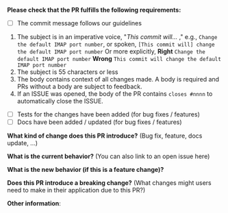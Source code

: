 **Please check that the PR fulfills the following requirements:**

- [ ] The commit message follows our guidelines

1. The subject is in an imperative voice, "*This commit will...* <commit subject>," e.g., `Change the default IMAP port number`, or spoken, `[This commit will] change the default IMAP port number`
    Or more explicitly,
    **Right** `Change the default IMAP port number`
    **Wrong** `This commit will change the default IMAP port number`
1. The subject is 55 characters or less
1. The body contains context of all changes made. A body is required and PRs without a body are subject to feedback.
1. If an ISSUE was opened, the body of the PR contains `closes #nnnn` to automatically close the ISSUE.

- [ ] Tests for the changes have been added (for bug fixes / features)
- [ ] Docs have been added / updated (for bug fixes / features)

**What kind of change does this PR introduce?** (Bug fix, feature, docs update, ...)

**What is the current behavior?** (You can also link to an open issue here)

**What is the new behavior (if this is a feature change)?**

**Does this PR introduce a breaking change?** (What changes might users need to make in their application due to this PR?)

**Other information**:
